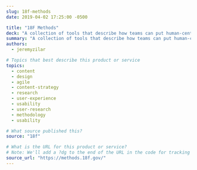 ```yaml
---
slug: 18f-methods
date: 2019-04-02 17:25:00 -0500

title: "18F Methods"
deck: "A collection of tools that describe how teams can put human-centered design into practice."
summary: "A collection of tools that describe how teams can put human-centered design into practice."
authors:
  - jeremyzilar

# Topics that best describe this product or service
topics:
  - content
  - design
  - agile
  - content-strategy
  - research
  - user-experience
  - usability
  - user-research
  - methodology
  - usability

# What source published this?
source: "18f"

# What is the URL for this product or service?
# Note: We'll add a ?dg to the end of the URL in the code for tracking purposes
source_url: "https://methods.18f.gov/"
---
```

